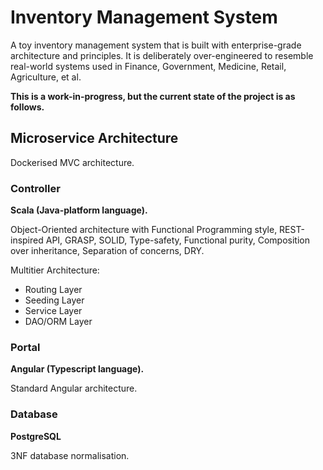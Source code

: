 # Inventory Management System

A toy inventory management system that is built with enterprise-grade architecture and principles. It is deliberately over-engineered to resemble real-world systems used in Finance, Government, Medicine, Retail, Agriculture, et al.

**This is a work-in-progress, but the current state of the project is as follows.**

## Microservice Architecture

Dockerised MVC architecture.

### Controller

**Scala (Java-platform language).**

Object-Oriented architecture with Functional Programming style, REST-inspired API, GRASP, SOLID, Type-safety, Functional purity, Composition over inheritance, Separation of concerns, DRY.

Multitier Architecture:

* Routing Layer
* Seeding Layer
* Service Layer
* DAO/ORM Layer

### Portal

**Angular (Typescript language).**

Standard Angular architecture.

### Database

**PostgreSQL**

3NF database normalisation.
